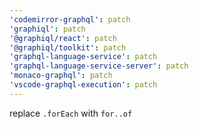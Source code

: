 ```yaml
---
'codemirror-graphql': patch
'graphiql': patch
'@graphiql/react': patch
'@graphiql/toolkit': patch
'graphql-language-service': patch
'graphql-language-service-server': patch
'monaco-graphql': patch
'vscode-graphql-execution': patch
---
```


replace `.forEach` with `for..of`

